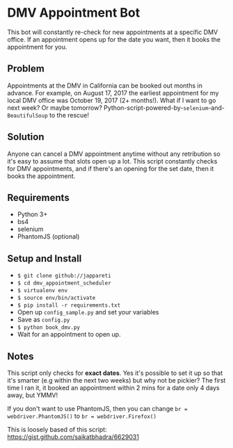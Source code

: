 # DMV Appointment Bot
This bot will constantly re-check for new appointments at a specific DMV office. If an appointment opens up for the date you want, then it books the appointment for you.

## Problem
Appointments at the DMV in California can be booked out months in advance. For example, on August 17, 2017 the earliest appointment for my local DMV office was October 19, 2017 (2+ months!). What if I want to go next week? Or maybe tomorrow? Python-script-powered-by-`selenium`-and-`BeautifulSoup` to the rescue!

## Solution
Anyone can cancel a DMV appointment anytime without any retribution so it's easy to assume that slots open up a lot. This script constantly checks for DMV appointments, and if there's an opening for the set date, then it books the appointment.

## Requirements

* Python 3+
* bs4
* selenium
* PhantomJS (optional)

## Setup and Install

* `$ git clone github://jappareti`
* `$ cd dmv_appointment_scheduler` 
* `$ virtualenv env`
* `$ source env/bin/activate`
* `$ pip install -r requirements.txt`
* Open up `config_sample.py` and set your variables
* Save as `config.py` 
* `$ python book_dmv.py`
* Wait for an appointment to open up.

## Notes
This script only checks for **exact dates**. Yes it's possible to set it up so that it's smarter (e.g within the next two weeks) but why not be pickier? The first time I ran it, it booked an appointment within 2 mins for a date only 4 days away, but YMMV!

If you don't want to use PhantomJS, then you can change `br = webdriver.PhantomJS()` to `br = webdriver.Firefox()`

This is loosely based of this script: https://gist.github.com/saikatbhadra/6629031